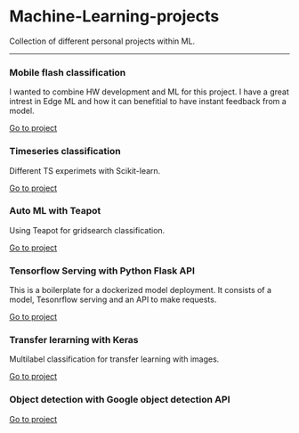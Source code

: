 # Machine-Learning-projects
Collection of different personal projects within ML.
____


### Mobile flash classification
I wanted to combine HW development and ML for this project. I have a great intrest in Edge ML and how it can benefitial to have instant feedback from a model. 



[Go to project](https://github.com/JohnSdev/Machine-Learning-projects)


### Timeseries classification
Different TS experimets with Scikit-learn.


[Go to project](https://github.com/JohnSdev/Machine-Learning-projects)



### Auto ML with Teapot
Using Teapot for gridsearch classification.

[Go to project](https://github.com/JohnSdev/Machine-Learning-projects)



### Tensorflow Serving with Python Flask API
This is a boilerplate for a dockerized model deployment. It consists of a model, Tesonrflow serving and an API to make requests.

[Go to project](https://github.com/JohnSdev/Machine-Learning-projects)



### Transfer lerarning with Keras
Multilabel classification for transfer learning with images. 

[Go to project](https://github.com/JohnSdev/Machine-Learning-projects)



### Object detection with Google object detection API
[Go to project](https://github.com/JohnSdev/Machine-Learning-projects)

